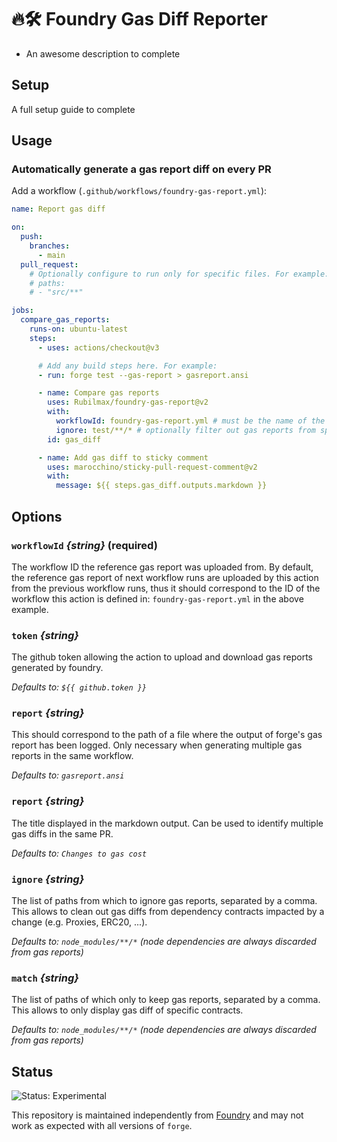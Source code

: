 # 🔥🛠️ Foundry Gas Diff Reporter

- An awesome description to complete

## Setup

A full setup guide to complete

## Usage

### Automatically generate a gas report diff on every PR

Add a workflow (`.github/workflows/foundry-gas-report.yml`):

```yaml
name: Report gas diff

on:
  push:
    branches:
      - main
  pull_request:
    # Optionally configure to run only for specific files. For example:
    # paths:
    # - "src/**"

jobs:
  compare_gas_reports:
    runs-on: ubuntu-latest
    steps:
      - uses: actions/checkout@v3

      # Add any build steps here. For example:
      - run: forge test --gas-report > gasreport.ansi

      - name: Compare gas reports
        uses: Rubilmax/foundry-gas-report@v2
        with:
          workflowId: foundry-gas-report.yml # must be the name of the workflow file
          ignore: test/**/* # optionally filter out gas reports from specific paths
        id: gas_diff

      - name: Add gas diff to sticky comment
        uses: marocchino/sticky-pull-request-comment@v2
        with:
          message: ${{ steps.gas_diff.outputs.markdown }}
```

## Options

### `workflowId` _{string}_ (required)

The workflow ID the reference gas report was uploaded from.
By default, the reference gas report of next workflow runs are uploaded by this action from the previous workflow runs,
thus it should correspond to the ID of the workflow this action is defined in: `foundry-gas-report.yml` in the above example.

### `token` _{string}_

The github token allowing the action to upload and download gas reports generated by foundry.

_Defaults to: `${{ github.token }}`_

### `report` _{string}_

This should correspond to the path of a file where the output of forge's gas report has been logged.
Only necessary when generating multiple gas reports in the same workflow.

_Defaults to: `gasreport.ansi`_

### `report` _{string}_

The title displayed in the markdown output. Can be used to identify multiple gas diffs in the same PR.

_Defaults to: `Changes to gas cost`_

### `ignore` _{string}_

The list of paths from which to ignore gas reports, separated by a comma.
This allows to clean out gas diffs from dependency contracts impacted by a change (e.g. Proxies, ERC20, ...).

_Defaults to: `node_modules/**/*` (node dependencies are always discarded from gas reports)_

### `match` _{string}_

The list of paths of which only to keep gas reports, separated by a comma.
This allows to only display gas diff of specific contracts.

_Defaults to: `node_modules/**/*` (node dependencies are always discarded from gas reports)_

## Status

![Status: Experimental](https://img.shields.io/badge/Status-Experimental-blue)

This repository is maintained independently from [Foundry](https://github.com/foundry-rs/foundry) and may not work as expected with all versions of `forge`.
